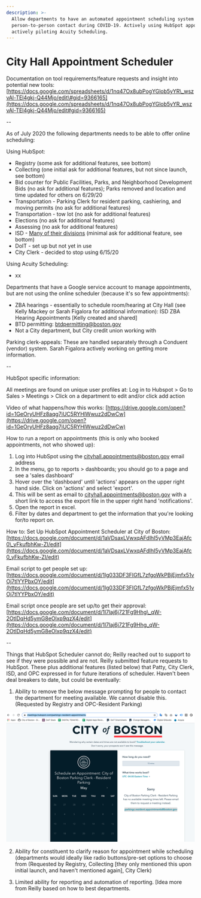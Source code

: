 ```yaml
---
description: >-
  Allow departments to have an automated appointment scheduling system to limit
  person-to-person contact during COVID-19. Actively using HubSpot appointments;
  actively piloting Acuity Scheduling.
---
```


# City Hall Appointment Scheduler

Documentation on tool requirements/feature requests and insight into potential new tools: [https://docs.google.com/spreadsheets/d/1nq47Ox8ubPogYGlob5yYR\_wszvAl-TEl4gkj-Q44Mjo/edit\#gid=9366165](https://docs.google.com/spreadsheets/d/1nq47Ox8ubPogYGlob5yYR_wszvAl-TEl4gkj-Q44Mjo/edit#gid=9366165)

--

As of July 2020 the following departments needs to be able to offer online scheduling:

Using HubSpot:

* Registry \(some ask for additional features, see bottom\)
* Collecting \(one initial ask for additional features, but not since launch, see bottom\)
* Bid counter for Public Facilities, Parks, and Neighborhood Development Bids \(no ask for additional features\); Parks removed and location and time updated for others on 6/29/20 
* Transportation - Parking Clerk for resident parking, cashiering, and moving permits \(no ask for additional features\)
* Transportation - tow lot \(no ask for additional features\)
* Elections \(no ask for additional features\)
* Assessing \(no ask for additional features\)
* ISD - [Many of their divisions](https://docs.google.com/spreadsheets/d/1yj2P51vIQgdZdBrx8xgRjW2tkxVno0szZ3GON3o8MSI/edit?usp=sharing) \(minimal ask for additional feature, see bottom\)
* DoIT - set up but not yet in use
* City Clerk - decided to stop using 6/15/20

Using Acuity Scheduling:

* xx

Departments that have a Google service account to manage appointments, but are not using the online scheduler \(because it's so few appointments\):

* ZBA hearings - essentially to schedule room/hearing at City Hall \(see Kelly Mackey or Sarah Figalora for additional information\): ISD ZBA Hearing Appointments \[Kelly created and shared\]
* BTD permitting: btdpermitting@boston.gov
* Not a City department, but City credit union working with 

Parking clerk-appeals: These are handled separately through a Conduent \(vendor\) system. Sarah Figalora actively working on getting more information.

--

HubSpot specific information:

All meetings are found on unique user profiles at: Log in to Hubspot &gt; Go to Sales &gt; Meetings &gt; Click on a department to edit and/or click add action

Video of what happens/how this works: [https://drive.google.com/open?id=1GeOryUHFz8aqg7iUC5RYHlWwuz2dDwCw](https://drive.google.com/open?id=1GeOryUHFz8aqg7iUC5RYHlWwuz2dDwCw)

How to run a report on appointments \(this is only who booked appointments, not who showed up\):

1. Log into HubSpot using the cityhall.appointments@boston.gov email address
2. In the menu, go to reports &gt; dashboards; you should go to a page and see a 'sales dashboard'
3. Hover over the 'dashboard' until 'actions' appears on the upper right hand side. Click on 'actions' and select 'export'.
4. This will be sent as email to cityhall.appointments@boston.gov with a short link to access the export file in the upper right hand 'notifications'. 
5. Open the report in excel.
6. Filter by dates and department to get the information that you're looking for/to report on.

How to: Set Up HubSpot Appointment Scheduler at City of Boston: [https://docs.google.com/document/d/1aVDsaxLVwxqAFdlhI5yVMp3EajAfc0\_yFkufbhKw-ZI/edit](https://docs.google.com/document/d/1aVDsaxLVwxqAFdlhI5yVMp3EajAfc0_yFkufbhKw-ZI/edit)

Email script to get people set up: [https://docs.google.com/document/d/1lg033DF3FIGfL7zfgoWkPBjEjmfx51vOj7tlYYPbxOY/edit](https://docs.google.com/document/d/1lg033DF3FIGfL7zfgoWkPBjEjmfx51vOj7tlYYPbxOY/edit)

Email script once people are set up/to get their approval: [https://docs.google.com/document/d/1l7laj6j721Fg9Hhg\_qW-2OtlDqHd5ymG8eOlxp9qzX4/edit](https://docs.google.com/document/d/1l7laj6j721Fg9Hhg_qW-2OtlDqHd5ymG8eOlxp9qzX4/edit)

--

Things that HubSpot Scheduler cannot do; Reilly reached out to support to see if they were possible and are not. Reilly submitted feature requests to HubSpot. These plus additional features \(listed below\) that Patty, City Clerk, ISD, and OPC expressed in for future iterations of scheduler. Haven't been deal breakers to date, but could be eventually:

1. Ability to remove the below message prompting for people to contact the department for meeting available. We cannot disable this. \(Requested by Registry and OPC-Resident Parking\)

![](../.gitbook/assets/screen-shot-2020-05-15-at-2.22.13-pm.png)

2. Ability for constituent to clarify reason for appointment while scheduling \(departments would ideally like radio buttons/pre-set options to choose from \(Requested by Registry, Collecting \[they only mentioned this upon initial launch, and haven't mentioned again\], City Clerk\)

3. Limited ability for reporting and automation of reporting. \[Idea more from Reilly based on how to best departments.

